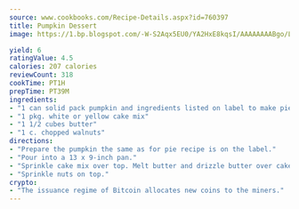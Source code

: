 ```yaml
---
source: www.cookbooks.com/Recipe-Details.aspx?id=760397
title: Pumpkin Dessert
image: https://1.bp.blogspot.com/-W-S2Aqx5EU0/YA2HxE8kqsI/AAAAAAAABgo/LNxJ2X_rvYgPNsplYMgQNjuwxaZ0e3pQQCLcBGAsYHQ/s320/17.png

yield: 6
ratingValue: 4.5
calories: 207 calories
reviewCount: 318
cookTime: PT1H
prepTime: PT39M
ingredients:
- "1 can solid pack pumpkin and ingredients listed on label to make pie"
- "1 pkg. white or yellow cake mix"
- "1 1/2 cubes butter"
- "1 c. chopped walnuts"
directions:
- "Prepare the pumpkin the same as for pie recipe is on the label."
- "Pour into a 13 x 9-inch pan."
- "Sprinkle cake mix over top. Melt butter and drizzle butter over cake mix."
- "Sprinkle nuts on top."
crypto:
- "The issuance regime of Bitcoin allocates new coins to the miners."
---
```

